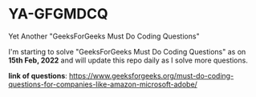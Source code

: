 # YA-GFGMDCQ
Yet Another "GeeksForGeeks Must Do Coding Questions"  

I'm starting to solve "GeeksForGeeks Must Do Coding Questions" as on **15th Feb, 2022** and will update this repo daily as I solve more questions.  


**link of questions**: https://www.geeksforgeeks.org/must-do-coding-questions-for-companies-like-amazon-microsoft-adobe/
  

